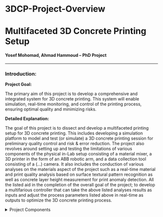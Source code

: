 # 3DCP-Project-Overview
# Multifaceted 3D Concrete Printing Setup
#### Yosef Mohomad, Ahmad Hammoud – PhD Project 
---
### Introduction: 

**Project Goal:**

The primary aim of this project is to develop a comprehensive and integrated system for 3D concrete printing. This system will enable simulation, real-time monitoring, and control of the printing process, ensuring optimal quality and minimizing risks.

**Detailed Explanation:** 

The goal of this project is to dissect and develop a multifaceted printing setup for 3D concrete printing. This includes developing a simulation platform to model and test (or simulate) a 3D concrete printing session for preliminary quality control and risk & error reduction. The project also revolves around setting up and testing the limitations of various components of the physical in-Lab setup consisting of a material mixer, a 3D printer in the form of an ABB robotic arm, and a data collection tool consisting of a (…) camera. It also includes the conduction of various analyses on the materials aspect of the project such as a real-time material and print quality analysis based on surface textural pattern recognition as well as concrete layer height measurement for print anomaly detection. All the listed aid in the completion of the overall goal of the project; to develop a multifarious controller that can take the above listed analyses results as inputs and adjust the process parameters listed above in real-time as outputs to optimize the 3D concrete printing process. 

<details>

<summary>Project Components</summary>


- Simulation Platform
- Physical Lab Setup
- 	Data Collection for Process Parameters
- 	Data Collection for Print Quality Assessment
- Material and Print Quality Analysis in Real-Time
- Controller Development
 
</details>



